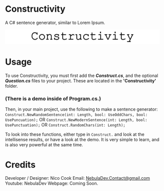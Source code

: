 # Constructivity
A C# sentence generator, similar to Lorem Ipsum.

![alt text](./Images/Constructivity.png)

# Usage
To use Constructivity, you must first add the ***Construct.cs***,
and the optional ***Question.cs*** files to your project. These are located
in the **'Constructivity'** folder.

### (There is a demo inside of Program.cs.)

Then, in your main project, use the following to make a sentence generator:
`Construct.NewRandomSentence(int: Length, bool: UseOddChars, bool: UsePuncuation);`
OR
`Construct.NewModernSentence(int: Length, bool: UsePunctuation);`
OR
`Construct.RandomChars(int: Length);`

To look into these functions, either type in `Construct.` and look at the intellisense
results, or have a look at the demo. It is very simple to learn, and is also very powerful
at the same time.

# Credits
Developer / Designer: Nico Cook
Email: NebulaDev.Contact@gmail.com
Youtube: NebulaDev
Webpage: Coming Soon.
